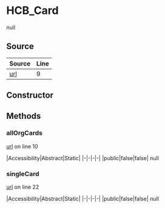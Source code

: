 # HCB_Card

null
## Source
|Source|Line|
|-|-|
|[url](https://github.com/devramsean0/hcb.js/blob/90554a5/src/api_endpoints/card.ts#L9)|9|
## Constructor
## Methods
### allOrgCards
[url](https://github.com/devramsean0/hcb.js/blob/90554a5/src/api_endpoints/card.ts#L10) on line 10  

|Accessibility|Abstract|Static|
|-|-|-|-|
|public|false|false|
null

### singleCard
[url](https://github.com/devramsean0/hcb.js/blob/90554a5/src/api_endpoints/card.ts#L22) on line 22  

|Accessibility|Abstract|Static|
|-|-|-|-|
|public|false|false|
null
